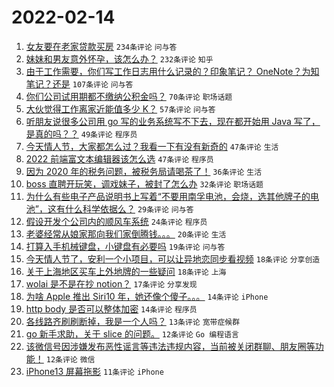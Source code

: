 # 2022-02-14

1. [女友要在老家贷款买房](https://www.v2ex.com/t/833660) `234条评论` `问与答`
1. [妹妹和男友意外怀孕，该怎么办？](https://www.v2ex.com/t/833746) `232条评论` `知乎`
1. [由于工作需要，你们写工作日志用什么记录的？印象笔记？ OneNote？为知笔记？还是](https://www.v2ex.com/t/833644) `107条评论` `问与答`
1. [你们公司试用期都不缴纳公积金吗？](https://www.v2ex.com/t/833655) `70条评论` `职场话题`
1. [大伙觉得工作离家近能值多少 K？](https://www.v2ex.com/t/833658) `57条评论` `问与答`
1. [听朋友说很多公司用 go 写的业务系统写不下去，现在都开始用 Java 写了，是真的吗？？](https://www.v2ex.com/t/833744) `49条评论` `程序员`
1. [今天情人节，大家都怎么过？我看一下有没有新奇的](https://www.v2ex.com/t/833648) `47条评论` `生活`
1. [2022 前端富文本编辑器该怎么选](https://www.v2ex.com/t/833656) `47条评论` `程序员`
1. [因为 2020 年的税务问题，被税务局请喝茶了！](https://www.v2ex.com/t/833724) `36条评论` `生活`
1. [boss 直聘开玩笑，调戏妹子，被封了怎么办](https://www.v2ex.com/t/833727) `32条评论` `职场话题`
1. [为什么有些电子产品说明书上写着“不要用南孚电池，会烧，选其他牌子的电池”，这有什么科学依据么？](https://www.v2ex.com/t/833718) `29条评论` `问与答`
1. [假设开发个公司内的顺风车系统](https://www.v2ex.com/t/833688) `24条评论` `程序员`
1. [老婆经常从娘家那向我们家倒腾钱。。。](https://www.v2ex.com/t/833766) `20条评论` `生活`
1. [打算入手机械键盘，小键盘有必要吗](https://www.v2ex.com/t/833774) `19条评论` `问与答`
1. [今天情人节了，安利一个小项目，可以让异地恋同步看视频](https://www.v2ex.com/t/833678) `18条评论` `分享创造`
1. [关于上海地区买车上外地牌的一些疑问](https://www.v2ex.com/t/833663) `18条评论` `上海`
1. [wolai 是不是在抄 notion？](https://www.v2ex.com/t/833749) `17条评论` `分享发现`
1. [为啥 Apple 推出 Siri10 年，她还像个傻子。。。](https://www.v2ex.com/t/833773) `14条评论` `iPhone`
1. [http body 是否可以整体加密](https://www.v2ex.com/t/833676) `14条评论` `程序员`
1. [各线路齐刷刷断掉，我是一个人吗？](https://www.v2ex.com/t/833754) `13条评论` `宽带症候群`
1. [go 新手求助，关于 slice 的问题。](https://www.v2ex.com/t/833681) `12条评论` `Go 编程语言`
1. [该微信号因涉嫌发布恶性谣言等违法违规内容，当前被关闭群聊、朋友圈等功能！](https://www.v2ex.com/t/833665) `12条评论` `微信`
1. [iPhone13 屏幕拖影](https://www.v2ex.com/t/833642) `11条评论` `iPhone`
